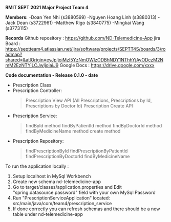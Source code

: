 **RMIT SEPT 2021 Major Project Team 4**

**Members:**
-Doan Yen Nhi (s3880599)
-Nguyen Hoang Linh (s3880313)
-Jack Dean (s3722961)
-Matthew Rigo (s3840775)
-Mingkai Wang (s3773115)

**Records**
Github repository : https://github.com/ND-Telemedicine-App
jira Board : https://septteam4.atlassian.net/jira/software/projects/SEPTT4S/boards/3/roadmap?shared=&atlOrigin=eyJpIjoiMzI5YzNmOWIzODBhNDY1NThhYjAyODczM2NmM2EzNTYiLCJwIjoiaiJ9
Google Docs : https://drive.google.com/xxxx

**Code documentation - Release 0.1.0 - date**
- Prescription Class
- Prescription Controller:
  > Prescription View API (All Prescriptions, Prescriptions by Id, Prescriptions by Doctor Id)
  > Prescription Create API
- Prescription Service:
  > findById method
  > findByPatientId method
  > findByDoctorId method
  > findByMedicineName method
  > create method
- Prescription Repository:
  > findPrescriptionById
  > findPrescriptionByPatientId
  > findPrescriptionByDoctorId
  > findByMedicineName

To run the application locally :

1. Setup localhost in MySql Workbench
2. Create new schema nd-telemedicine-app
3. Go to target/classes/application.properties and Edit "spring.datasource.password" field with your own MySql Password
4. Run "PrescriptionServiceApplication" located: src/main/java/com/team4/prescription_service
5. If done correctly you can refresh schemas and there should be a new table under nd-telemedicine-app